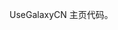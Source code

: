 UseGalaxyCN 主页代码。


<!-- Security scan triggered at 2025-09-02 14:25:24 -->

<!-- Security scan triggered at 2025-09-02 15:27:17 -->

<!-- Security scan triggered at 2025-09-02 15:27:30 -->

<!-- Security scan triggered at 2025-09-02 15:28:11 -->